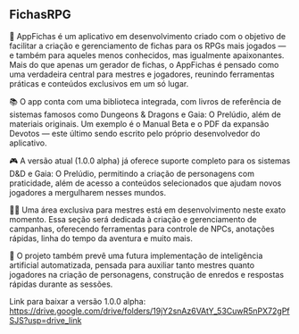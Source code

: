 ## FichasRPG
🎲 AppFichas é um aplicativo em desenvolvimento criado com o objetivo de facilitar a criação e gerenciamento de fichas para os RPGs mais jogados — e também para aqueles menos conhecidos, mas igualmente apaixonantes. Mais do que apenas um gerador de fichas, o AppFichas é pensado como uma verdadeira central para mestres e jogadores, reunindo ferramentas práticas e conteúdos exclusivos em um só lugar.

📚 O app conta com uma biblioteca integrada, com livros de referência de sistemas famosos como Dungeons & Dragons e Gaia: O Prelúdio, além de materiais originais. Um exemplo é o Manual Beta e o PDF da expansão Devotos — este último sendo escrito pelo próprio desenvolvedor do aplicativo.

🎮 A versão atual (1.0.0 alpha) já oferece suporte completo para os sistemas D&D e Gaia: O Prelúdio, permitindo a criação de personagens com praticidade, além de acesso a conteúdos selecionados que ajudam novos jogadores a mergulharem nesses mundos.

🧙‍♂️ Uma área exclusiva para mestres está em desenvolvimento neste exato momento. Essa seção será dedicada à criação e gerenciamento de campanhas, oferecendo ferramentas para controle de NPCs, anotações rápidas, linha do tempo da aventura e muito mais.

🤖 O projeto também prevê uma futura implementação de inteligência artificial automatizada, pensada para auxiliar tanto mestres quanto jogadores na criação de personagens, construção de enredos e respostas rápidas durante as sessões.

Link para baixar a versão 1.0.0 alpha: https://drive.google.com/drive/folders/19jY2snAz6VAtY_53CuwR5nPX72gPfSJS?usp=drive_link

